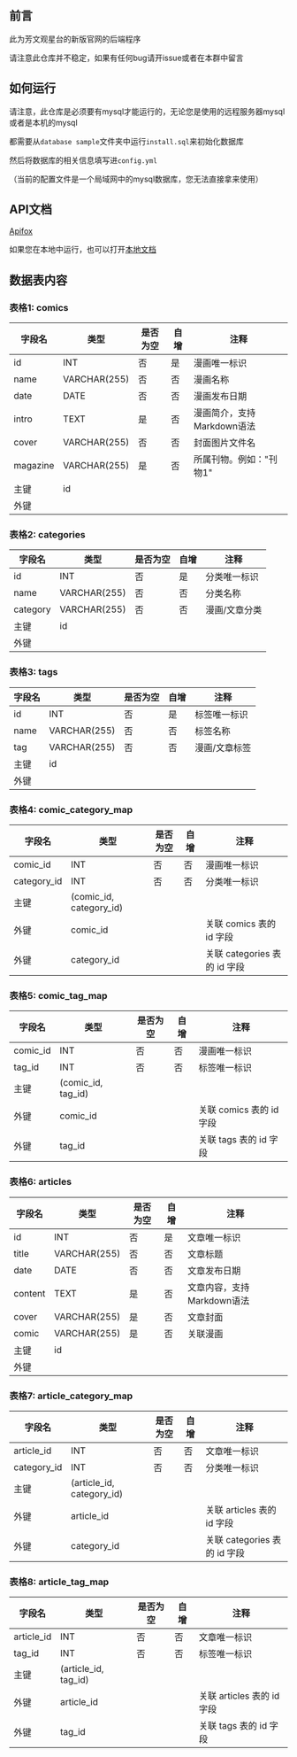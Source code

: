 ## 前言

此为芳文观星台的新版官网的后端程序

请注意此仓库并不稳定，如果有任何bug请开issue或者在本群中留言

## 如何运行

请注意，此仓库是必须要有mysql才能运行的，无论您是使用的远程服务器mysql或者是本机的mysql

都需要从`database sample`文件夹中运行`install.sql`来初始化数据库

然后将数据库的相关信息填写进`config.yml`

（当前的配置文件是一个局域网中的mysql数据库，您无法直接拿来使用）

## API文档

[Apifox](https://apifox.com/apidoc/shared-dabc69fb-b919-4c52-9d63-0ad3476d46b7)

如果您在本地中运行，也可以打开[本地文档](http://127.0.0.1:8000/docs)

## 数据表内容


### 表格1: comics

| 字段名   | 类型         | 是否为空 | 自增 | 注释                       |
| -------- | ------------ | -------- | ---- | -------------------------- |
| id       | INT          | 否       | 是   | 漫画唯一标识               |
| name     | VARCHAR(255) | 否       | 否   | 漫画名称                   |
| date     | DATE         | 否       | 否   | 漫画发布日期               |
| intro    | TEXT         | 是       | 否   | 漫画简介，支持Markdown语法 |
| cover    | VARCHAR(255) | 否       | 否   | 封面图片文件名             |
| magazine | VARCHAR(255) | 是       | 否   | 所属刊物。例如："刊物1"    |
| 主键     | id           |          |      |                            |
| 外键     |              |          |      |                            |

### 表格2: categories

| 字段名   | 类型         | 是否为空 | 自增 | 注释          |
| -------- | ------------ | -------- | ---- | ------------- |
| id       | INT          | 否       | 是   | 分类唯一标识  |
| name     | VARCHAR(255) | 否       | 否   | 分类名称      |
| category | VARCHAR(255) | 否       | 否   | 漫画/文章分类 |
| 主键     | id           |          |      |               |
| 外键     |              |          |      |               |

### 表格3: tags

| 字段名 | 类型         | 是否为空 | 自增 | 注释          |
| ------ | ------------ | -------- | ---- | ------------- |
| id     | INT          | 否       | 是   | 标签唯一标识  |
| name   | VARCHAR(255) | 否       | 否   | 标签名称      |
| tag    | VARCHAR(255) | 否       | 否   | 漫画/文章标签 |
| 主键   | id           |          |      |               |
| 外键   |              |          |      |               |

### 表格4: comic_category_map

| 字段名      | 类型                    | 是否为空 | 自增 | 注释                         |
| ----------- | ----------------------- | -------- | ---- | ---------------------------- |
| comic_id    | INT                     | 否       | 否   | 漫画唯一标识                 |
| category_id | INT                     | 否       | 否   | 分类唯一标识                 |
| 主键        | (comic_id, category_id) |          |      |                              |
| 外键        | comic_id                |          |      | 关联 comics 表的 id 字段     |
| 外键        | category_id             |          |      | 关联 categories 表的 id 字段 |

### 表格5: comic_tag_map

| 字段名   | 类型               | 是否为空 | 自增 | 注释                     |
| -------- | ------------------ | -------- | ---- | ------------------------ |
| comic_id | INT                | 否       | 否   | 漫画唯一标识             |
| tag_id   | INT                | 否       | 否   | 标签唯一标识             |
| 主键     | (comic_id, tag_id) |          |      |                          |
| 外键     | comic_id           |          |      | 关联 comics 表的 id 字段 |
| 外键     | tag_id             |          |      | 关联 tags 表的 id 字段   |

### 表格6: articles

| 字段名  | 类型         | 是否为空 | 自增 | 注释                       |
| ------- | ------------ | -------- | ---- | -------------------------- |
| id      | INT          | 否       | 是   | 文章唯一标识               |
| title   | VARCHAR(255) | 否       | 否   | 文章标题                   |
| date    | DATE         | 否       | 否   | 文章发布日期               |
| content | TEXT         | 是       | 否   | 文章内容，支持Markdown语法 |
| cover   | VARCHAR(255) | 是       | 否   | 文章封面                   |
| comic   | VARCHAR(255) | 是       | 否   | 关联漫画                   |
| 主键    | id           |          |      |                            |
| 外键    |              |          |      |                            |

### 表格7: article_category_map

| 字段名      | 类型                      | 是否为空 | 自增 | 注释                         |
| ----------- | ------------------------- | -------- | ---- | ---------------------------- |
| article_id  | INT                       | 否       | 否   | 文章唯一标识                 |
| category_id | INT                       | 否       | 否   | 分类唯一标识                 |
| 主键        | (article_id, category_id) |          |      |                              |
| 外键        | article_id                |          |      | 关联 articles 表的 id 字段   |
| 外键        | category_id               |          |      | 关联 categories 表的 id 字段 |

### 表格8: article_tag_map

| 字段名     | 类型                 | 是否为空 | 自增 | 注释                       |
| ---------- | -------------------- | -------- | ---- | -------------------------- |
| article_id | INT                  | 否       | 否   | 文章唯一标识               |
| tag_id     | INT                  | 否       | 否   | 标签唯一标识               |
| 主键       | (article_id, tag_id) |          |      |                            |
| 外键       | article_id           |          |      | 关联 articles 表的 id 字段 |
| 外键       | tag_id               |          |      | 关联 tags 表的 id 字段     |
